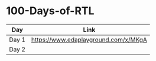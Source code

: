 # 100-Days-of-RTL

|   Day  | Link |
| ------------- | ------------- |
| Day 1  |  https://www.edaplayground.com/x/MKgA |
| Day 2  |   |
